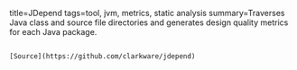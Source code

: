 title=JDepend
tags=tool, jvm, metrics, static analysis
summary=Traverses Java class and source file directories and generates design quality metrics for each Java package.
~~~~~~

[Source](https://github.com/clarkware/jdepend)

